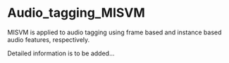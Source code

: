 # Audio_tagging_MISVM

MISVM is applied to audio tagging using frame based and instance based audio features, respectively.

Detailed information is to be added...
